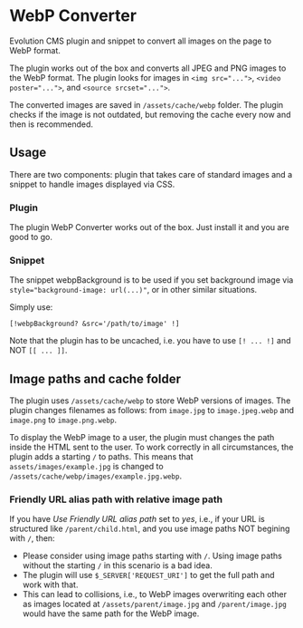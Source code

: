WebP Converter
==============

Evolution CMS plugin and snippet to convert all images on the page to WebP format.

The plugin works out of the box and converts all JPEG and PNG images to the WebP format. The plugin looks for images in `<img src="...">`, `<video poster="...">`, and `<source srcset="...">`.

The converted images are saved in `/assets/cache/webp` folder. The plugin checks if the image is not outdated, but removing the cache every now and then is recommended.

Usage
-----
There are two components: plugin that takes care of standard images and a snippet to handle images displayed via CSS.

### Plugin
The plugin WebP Converter works out of the box. Just install it and you are good to go.

### Snippet
The snippet webpBackground is to be used if you set background image via `style="background-image: url(...)"`, or in other similar situations.

Simply use:
```
[!webpBackground? &src='/path/to/image' !]
```
Note that the plugin has to be uncached, i.e. you have to use `[! ... !]` and NOT `[[ ... ]]`.

Image paths and cache folder
----------------------------
The plugin uses `/assets/cache/webp` to store WebP versions of images. The plugin changes filenames as follows: from `image.jpg` to `image.jpeg.webp` and `image.png` to `image.png.webp`.

To display the WebP image to a user, the plugin must changes the path inside the HTML sent to the user. To work correctly in all circumstances, the plugin adds a starting `/` to paths. This means that `assets/images/example.jpg` is changed to `/assets/cache/webp/images/example.jpg.webp`.

### Friendly URL alias path with relative image path
If you have _Use Friendly URL alias path_ set to _yes_, i.e., if your URL is structured like `/parent/child.html`, and you use image paths NOT begining with `/`, then:
*   Please consider using image paths starting with `/`. Using image paths without the starting `/` in this scenario is a bad idea.
*   The plugin will use `$_SERVER['REQUEST_URI']` to get the full path and work with that.
*   This can lead to collisions, i.e., to WebP images overwriting each other as images located at `/assets/parent/image.jpg` and `/parent/image.jpg` would have the same path for the WebP image.
